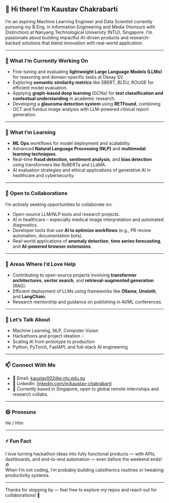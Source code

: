 ## 👋 Hi there! I’m Kaustav Chakrabarti

I’m an aspiring Machine Learning Engineer and Data Scientist currently pursuing my B.Eng. in Information Engineering and Media (Honours with Distinction) at Nanyang Technological University (NTU), Singapore. I’m passionate about building impactful AI-driven products and research-backed solutions that blend innovation with real-world application.

---

### 🔭 What I’m Currently Working On
- Fine-tuning and evaluating **lightweight Large Language Models (LLMs)** for reasoning and domain-specific tasks at Desay SV.
- Exploring **semantic similarity metrics** like SBERT, BLEU, ROUGE for efficient model evaluation.
- Applying **graph-based deep learning** (GCNs) for **text classification and contextual understanding** in academic research.
- Developing a **glaucoma detection system** using **RETFound**, combining OCT and fundus image analysis with LLM-powered clinical report generation.

---

### 🌱 What I’m Learning
- **ML Ops** workflows for model deployment and scalability.
- Advanced **Natural Language Processing (NLP)** and **multimodal learning techniques**.
- Real-time **fraud detection, sentiment analysis**, and **bias detection** using transformers like RoBERTa and LLaMA.
- AI evaluation strategies and ethical applications of generative AI in healthcare and cybersecurity.

---

### 👯 Open to Collaborations
I’m actively seeking opportunities to collaborate on:
- Open-source LLM/NLP tools and research projects.
- AI in healthcare – especially medical image interpretation and automated diagnostics.
- Developer tools that use **AI to optimize workflows** (e.g., PR review automation, documentation bots).
- Real-world applications of **anomaly detection**, **time series forecasting**, and **AI-powered browser extensions**.

---

### 🤔 Areas Where I’d Love Help
- Contributing to open-source projects involving **transformer architectures**, **vector search**, and **retrieval-augmented generation** (RAG).
- Efficient deployment of LLMs using frameworks like **Ollama**, **Unsloth**, and **LangChain**.
- Research mentorship and guidance on publishing in AI/ML conferences.

---

### 💬 Let’s Talk About
- Machine Learning, NLP, Computer Vision
- Hackathons and project ideation 💡
- Scaling AI from prototype to production
- Python, PyTorch, FastAPI, and full-stack AI engineering

---

### 📫 Connect With Me
- 📧 Email: [kaustav002@e.ntu.edu.sg](mailto:kaustav002@e.ntu.edu.sg)
- 🔗 LinkedIn: [linkedin.com/in/kaustav-chakrabarti](https://www.linkedin.com/in/kaustav-chakrabarti)
- 📍 Currently based in Singapore, open to global remote internships and research collabs.

---

### 😄 Pronouns
He / Him

---

### ⚡ Fun Fact
I love turning hackathon ideas into fully functional products — with APIs, dashboards, and end-to-end automation — even before the weekend ends! ⚙️  
When I’m not coding, I’m probably building calisthenics routines or tweaking productivity systems.

---

Thanks for stopping by — feel free to explore my repos and reach out for collaborations! 🚀
